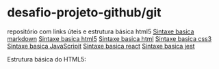 # desafio-projeto-github/git
repositório com links úteis e estrutura básica html5
[Sintaxe basica markdown](https://www.markdownguide.org/basic-syntax/)
[Sintaxe basica html5](https://www.devmedia.com.br/o-que-e-o-html5/25820)
[Sintaxe basica html](https://developer.mozilla.org/pt-BR/docs/Web/HTML)
[Sintaxe basica css3](https://developer.mozilla.org/pt-BR/docs/Web/CSS)
[Sintaxe basica JavaScripit](https://www.javascript.com/resources)
[Sintaxe basica react](https://pt-br.reactjs.org/)
[Sintaxe basica jest](https://jestjs.io/pt-BR/)

Estrutura básica do HTML5:
<!DOCTYPE HTML>
<html lang=”pt-br”>
<head>
  <meta charset=”UTF-8”>
  <title></title>
</head>
<body>
</body>
</html>
